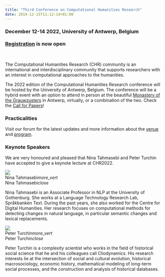 ```yaml
---
title: "Third Conference on Computational Humanities Research"
date: 2019-12-15T11:12:14+01:00
---
```


<h3 class="center"><b><span style="text-align:center;">December 12-14 2022, University of
Antwerp, Belgium</br></br><a href="https://forms.gle/2o5G9eSwqRjT3BFT6"><u>Registration</u></a> is now open</span></b></h3></br>

The Computational Humanities Research (CHR) community is an international and
interdisciplinary community that supports researchers with an interest in computational
approaches to the humanities. 

The 2022 edition of the Computational Humanities Research conference will be
hosted by the University of Antwerp, Belgium. The conference will be a hybrid
event with an option to attend in person at the beautiful [Monastery of the
Grauwzusters](https://www.uantwerpen.be/en/about-uantwerp/campuses/catering-conventionhalls/convention-halls/klooster-grauwzusters/)
in Antwerp, virtually, or a combination of the two. Check the [Call for
Papers](/cfp)!

### Practicalities
Visit our forum for the latest updates and more information about the
[venue](https://discourse.computational-humanities-research.org/t/chr2022-practicalities/1911)
and
[program](https://discourse.computational-humanities-research.org/t/chr2022-schedule/1880/4). 

### Keynote Speakers

We are very honoured and pleased that Nina Tahmasebi and Peter Turchin have accepted to
give a keynote lecture at CHR2022.


  <div class="row">
    <div class="col s12 m6">
      <div class="card">
        <div class="card-image waves-effect waves-block waves-light">
          <img class="speaker-img activator" src="/images/1706099_nina.jpeg">
          <!-- <span class="card-title">Nina Tahmasebi</span> -->
        </div>
        <div class="card-content">
          <span class="card-title grey-text text-darken-4 activator">Nina Tahmasebi<i class="material-icons right">more_vert</i></span>
        </div>
       <div class="card-reveal">
         <span class="card-title grey-text text-darken-4">Nina Tahmasebi<i class="material-icons right">close</i></span>
                  <p>Nina Tahmasebi is an Associate Professor in NLP at the University of Gothenburg. She works
                     at a Language Technology Research Lab, Språkbanken Text. During the
                     past years, she also worked for the Centre for Digital Humanities. Her
                     research focuses on computational methods for detecting changes in
                     natural language, in particular semantic changes and lexical
                     replacements.
                  </p>
       </div>
     </div>
    </div>
    <div class="col s12 m6">
      <div class="card">
        <div class="card-image waves-effect waves-block waves-light">
          <img class="speaker-img activator" src="/images/Turchin_2020-2-scaled.jpg">
          <!-- <span class="card-title">sPeter Turchin</span> -->
        </div>
        <div class="card-content waves-effect waves-block waves-light">
          <span class="card-title grey-text text-darken-4 activator">Peter Turchin<i class="material-icons right">more_vert</i></span>
        </div>
       <div class="card-reveal">
         <span class="card-title grey-text text-darken-4">Peter Turchin<i class="material-icons right">close</i></span>
         <p>Peter Turchin is a complexity scientist who works in the field of historical social science that he and his colleagues call Cliodynamics. His research interests lie at the intersection of social and cultural evolution, historical macrosociology, economic history, mathematical modeling of long-term social processes, and the construction and analysis of historical databases.</p>
       </div>
      </div>
    </div>
  </div>
